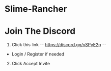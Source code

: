 # Slime-Rancher
# Join The Discord
1. Click this link -- https://discord.gg/vSPyE2p --  
  - Login / Register if needed
  
2. Click Accept Invite
